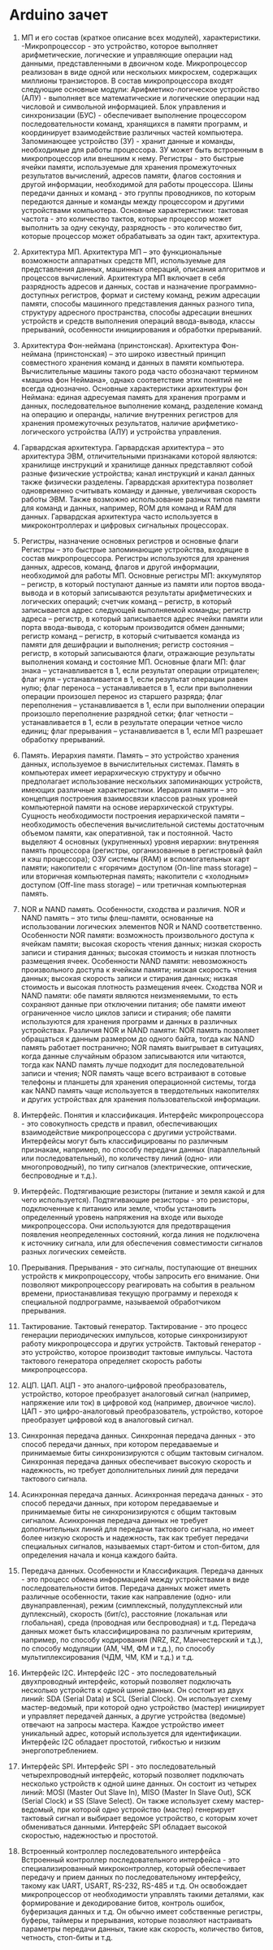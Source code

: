 # Arduino зачет

1. МП и его состав (краткое описание всех модулей), характеристики.
    -Микропроцессор - это устройство, которое выполняет арифметические, логические и управляющие операции над данными, представленными в двоичном коде. Микропроцессор реализован в виде одной или нескольких микросхем, содержащих миллионы транзисторов. В состав микропроцессора входят следующие основные модули:
  Арифметико-логическое устройство (АЛУ) - выполняет все математические и логические операции над числовой и символьной информацией.
  Блок управления и синхронизации (БУС) - обеспечивает выполнение процессором последовательности команд, хранящихся в памяти программ, и координирует взаимодействие различных частей компьютера.
  Запоминающее устройство (ЗУ) - хранит данные и команды, необходимые для работы процессора. ЗУ может быть встроенным в микропроцессор или внешним к нему.
  Регистры - это быстрые ячейки памяти, используемые для хранения промежуточных результатов вычислений, адресов памяти, флагов состояния и другой информации, необходимой для работы процессора.
  Шины передачи данных и команд - это группы проводников, по которым передаются данные и команды между процессором и другими устройствами компьютера.
Основные характеристики: тактовая частота - это количество тактов, которые процессор может выполнить за одну секунду, разрядность - это количество бит, которые процессор может обрабатывать за один такт, архитектура.

2. Архитектура МП.
    Архитектура МП – это функциональные возможности аппаратных средств МП, используемые для представления данных, машинных операций, описания алгоритмов и процессов вычислений. Архитектура МП включает в себя разрядность адресов и данных, состав и назначение программно-доступных регистров, формат и систему команд, режим адресации памяти, способы машинного представления данных разного типа, структуру адресного пространства, способы адресации внешних устройств и средств выполнения операций ввода-вывода, классы прерываний, особенности инициирования и обработки прерываний.

3. Архитектура Фон-неймана (принстонская).
  Архитектура Фон-неймана (принстонская) – это широко известный принцип совместного хранения команд и данных в памяти компьютера. Вычислительные машины такого рода часто обозначают термином «машина фон Неймана», однако соответствие этих понятий не всегда однозначно. Основные характеристики архитектуры фон Неймана: единая адресуемая память для хранения программ и данных, последовательное выполнение команд, разделение команд на операцию и операнды, наличие внутренних регистров для хранения промежуточных результатов, наличие арифметико-логического устройства (АЛУ) и устройства управления.

4. Гарвардская архитектура.
    Гарвардская архитектура – это архитектура ЭВМ, отличительными признаками которой являются: хранилище инструкций и хранилище данных представляют собой разные физические устройства; канал инструкций и канал данных также физически разделены. Гарвардская архитектура позволяет одновременно считывать команду и данные, увеличивая скорость работы ЭВМ. Также возможно использование разных типов памяти для команд и данных, например, ROM для команд и RAM для данных. Гарвардская архитектура часто используется в микроконтроллерах и цифровых сигнальных процессорах.

5. Регистры, назначение основных регистров и основные флаги
    Регистры – это быстрые запоминающие устройства, входящие в состав микропроцессора. Регистры используются для хранения данных, адресов, команд, флагов и другой информации, необходимой для работы МП. Основные регистры МП: аккумулятор – регистр, в который поступают данные из памяти или портов ввода-вывода и в который записываются результаты арифметических и логических операций; счетчик команд – регистр, в который записывается адрес следующей выполняемой команды; регистр адреса – регистр, в который записывается адрес ячейки памяти или порта ввода-вывода, с которым производится обмен данными; регистр команд – регистр, в который считывается команда из памяти для дешифрации и выполнения; регистр состояния – регистр, в который записываются флаги, отражающие результаты выполнения команд и состояние МП. Основные флаги МП: флаг знака – устанавливается в 1, если результат операции отрицателен; флаг нуля – устанавливается в 1, если результат операции равен нулю; флаг переноса – устанавливается в 1, если при выполнении операции произошел перенос из старшего разряда; флаг переполнения – устанавливается в 1, если при выполнении операции произошло переполнение разрядной сетки; флаг четности – устанавливается в 1, если в результате операции четное число единиц; флаг прерывания – устанавливается в 1, если МП разрешает обработку прерываний.

6. Память. Иерархия памяти.
    Память – это устройство хранения данных, используемое в вычислительных системах. Память в компьютерах имеет иерархическую структуру и обычно предполагает использование нескольких запоминающих устройств, имеющих различные характеристики. Иерархия памяти – это концепция построения взаимосвязи классов разных уровней компьютерной памяти на основе иерархической структуры. Сущность необходимости построения иерархической памяти – необходимость обеспечения вычислительной системы достаточным объемом памяти, как оперативной, так и постоянной. Часто выделяют 4 основных (укрупненных) уровня иерархии: внутренняя память процессора (регистры, организованные в регистровый файл и кэш процессора); ОЗУ системы (RAM) и вспомогательных карт памяти; накопители с «горячим» доступом (On-line mass storage) – или вторичная компьютерная память; накопители с «холодным» доступом (Off-line mass storage) – или третичная компьютерная память.

7. NOR и NAND память. Особенности, сходства и различия.
    NOR и NAND память – это типы флеш-памяти, основанные на использовании логических элементов NOR и NAND соответственно. Особенности NOR памяти: возможность произвольного доступа к ячейкам памяти; высокая скорость чтения данных; низкая скорость записи и стирания данных; высокая стоимость и низкая плотность размещения ячеек. Особенности NAND памяти: невозможность произвольного доступа к ячейкам памяти; низкая скорость чтения данных; высокая скорость записи и стирания данных; низкая стоимость и высокая плотность размещения ячеек. Сходства NOR и NAND памяти: обе памяти являются неизменяемыми, то есть сохраняют данные при отключении питания; обе памяти имеют ограниченное число циклов записи и стирания; обе памяти используются для хранения программ и данных в различных устройствах. Различия NOR и NAND памяти: NOR память позволяет обращаться к данным размером до одного байта, тогда как NAND память работает постранично; NOR память выигрывает в ситуациях, когда данные случайным образом записываются или читаются, тогда как NAND память лучше подходит для последовательной записи и чтения; NOR память чаще всего встраивают в сотовые телефоны и планшеты для хранения операционной системы, тогда как NAND память чаще используется в твердотельных накопителях и других устройствах для хранения пользовательской информации.

8. Интерфейс. Понятия и классификация.
    Интерфейс микропроцессора - это совокупность средств и правил, обеспечивающих взаимодействие микропроцессора с другими устройствами. Интерфейсы могут быть классифицированы по различным признакам, например, по способу передачи данных (параллельный или последовательный), по количеству линий (одно- или многопроводный), по типу сигналов (электрические, оптические, беспроводные и т.д.).

9. Интерфейс. Подтягивающие резисторы (питание и земля какой и для чего используется).
    Подтягивающие резисторы - это резисторы, подключенные к питанию или земле, чтобы установить определенный уровень напряжения на входе или выходе микропроцессора. Они используются для предотвращения появления неопределенных состояний, когда линия не подключена к источнику сигнала, или для обеспечения совместимости сигналов разных логических семейств.

10. Прерывания.
    Прерывания - это сигналы, поступающие от внешних устройств к микропроцессору, чтобы запросить его внимание. Они позволяют микропроцессору реагировать на события в реальном времени, приостанавливая текущую программу и переходя к специальной подпрограмме, называемой обработчиком прерывания.

11. Тактирование. Тактовый генератор.
    Тактирование - это процесс генерации периодических импульсов, которые синхронизируют работу микропроцессора и других устройств. Тактовый генератор - это устройство, которое производит тактовые импульсы. Частота тактового генератора определяет скорость работы микропроцессора.

12. АЦП. ЦАП.
    АЦП - это аналого-цифровой преобразователь, устройство, которое преобразует аналоговый сигнал (например, напряжение или ток) в цифровой код (например, двоичное число). ЦАП - это цифро-аналоговый преобразователь, устройство, которое преобразует цифровой код в аналоговый сигнал.

13. Синхронная передача данных.
    Синхронная передача данных - это способ передачи данных, при котором передаваемые и принимаемые биты синхронизируются с общим тактовым сигналом. Синхронная передача данных обеспечивает высокую скорость и надежность, но требует дополнительных линий для передачи тактового сигнала.

14. Асинхронная передача данных.
    Асинхронная передача данных - это способ передачи данных, при котором передаваемые и принимаемые биты не синхронизируются с общим тактовым сигналом. Асинхронная передача данных не требует дополнительных линий для передачи тактового сигнала, но имеет более низкую скорость и надежность, так как требует передачи специальных сигналов, называемых старт-битом и стоп-битом, для определения начала и конца каждого байта.

15. Передача данных. Особенности и Классификация.
    Передача данных - это процесс обмена информацией между устройствами в виде последовательности битов. Передача данных может иметь различные особенности, такие как направление (одно- или двунаправленная), режим (симплексный, полудуплексный или дуплексный), скорость (бит/с), расстояние (локальная или глобальная), среда (проводная или беспроводная) и т.д. Передача данных может быть классифицирована по различным критериям, например, по способу кодирования (NRZ, RZ, Манчестерский и т.д.), по способу модуляции (АМ, ЧМ, ФМ и т.д.), по способу мультиплексирования (ЧДМ, ЧМ, КМ и т.д.) и т.д.

16. Интерфейс I2C.
    Интерфейс I2C - это последовательный двухпроводный интерфейс, который позволяет подключать несколько устройств к одной шине данных. Он состоит из двух линий: SDA (Serial Data) и SCL (Serial Clock). Он использует схему мастер-ведомый, при которой одно устройство (мастер) инициирует и управляет передачей данных, а другие устройства (ведомые) отвечают на запросы мастера. Каждое устройство имеет уникальный адрес, который используется для идентификации. Интерфейс I2C обладает простотой, гибкостью и низким энергопотреблением.

17. Интерфейс SPI.
    Интерфейс SPI - это последовательный четырехпроводный интерфейс, который позволяет подключать несколько устройств к одной шине данных. Он состоит из четырех линий: MOSI (Master Out Slave In), MISO (Master In Slave Out), SCK (Serial Clock) и SS (Slave Select). Он также использует схему мастер-ведомый, при которой одно устройство (мастер) генерирует тактовый сигнал и выбирает ведомое устройство, с которым хочет обмениваться данными. Интерфейс SPI обладает высокой скоростью, надежностью и простотой.

18. Встроенный контроллер последовательного интерфейса
    Встроенный контроллер последовательного интерфейса - это специализированный микроконтроллер, который обеспечивает передачу и прием данных по последовательному интерфейсу, такому как UART, USART, RS-232, RS-485 и т.д. Он освобождает микропроцессор от необходимости управлять такими деталями, как формирование и декодирование битов, контроль ошибок, буферизация данных и т.д. Он обычно имеет собственные регистры, буферы, таймеры и прерывания, которые позволяют настраивать параметры передачи данных, такие как скорость, количество битов, четность, стоп-биты и т.д.
